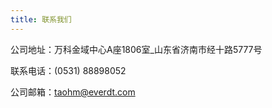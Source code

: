 ```yaml
---
title: 联系我们
---
```


公司地址：万科金域中心A座1806室_山东省济南市经十路5777号

联系电话：(0531) 88898052

公司邮箱：taohm@everdt.com
